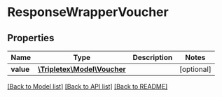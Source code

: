 # ResponseWrapperVoucher

## Properties
Name | Type | Description | Notes
------------ | ------------- | ------------- | -------------
**value** | [**\Tripletex\Model\Voucher**](Voucher.md) |  | [optional] 

[[Back to Model list]](../README.md#documentation-for-models) [[Back to API list]](../README.md#documentation-for-api-endpoints) [[Back to README]](../README.md)


